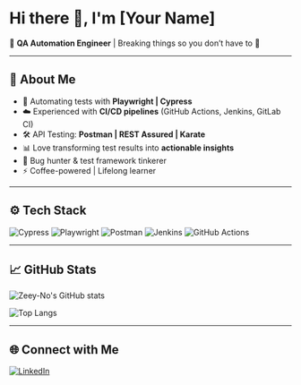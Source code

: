 # Hi there 👋, I'm [Your Name]

🚀 **QA Automation Engineer** | Breaking things so you don’t have to 🧪  

---

## 🔎 About Me
- 🤖 Automating tests with **Playwright | Cypress**
- ☁️ Experienced with **CI/CD pipelines** (GitHub Actions, Jenkins, GitLab CI)
- 🛠️ API Testing: **Postman | REST Assured | Karate**
- 📊 Love transforming test results into **actionable insights**
- 🐞 Bug hunter & test framework tinkerer
- ⚡ Coffee-powered | Lifelong learner

---

## ⚙️ Tech Stack
![Cypress](https://img.shields.io/badge/-Cypress-17202C?logo=cypress&logoColor=white)
![Playwright](https://img.shields.io/badge/-Playwright-45ba4b?logo=playwright&logoColor=white)
![Postman](https://img.shields.io/badge/-Postman-FF6C37?logo=postman&logoColor=white)
![Jenkins](https://img.shields.io/badge/-Jenkins-D24939?logo=jenkins&logoColor=white)
![GitHub Actions](https://img.shields.io/badge/-GitHub%20Actions-2088FF?logo=github-actions&logoColor=white)

---

## 📈 GitHub Stats
![Zeey-No's GitHub stats](https://github-readme-stats.vercel.app/api?username=yourusername&show_icons=true&theme=tokyonight)

![Top Langs](https://github-readme-stats.vercel.app/api/top-langs/?username=yourusername&layout=compact&theme=tokyonight)

---

## 🌐 Connect with Me
[![LinkedIn](https://img.shields.io/badge/-LinkedIn-blue?logo=linkedin&logoColor=white)](https://www.linkedin.com/in/zino-omoefe-b061781a7/)
